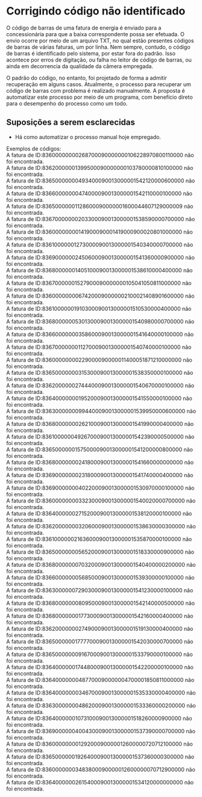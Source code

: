 # Corrigindo código não identificado

O código de barras de uma fatura de energia é enviado para a concessionária para que a baixa correspondente possa ser efetuada.
O envio ocorre por meio de um arquivo TXT, no qual estão presentes códigos de barras de várias faturas, um por linha. 
Nem sempre, contudo, o código de barras é identificado pelo sistema, por estar fora do padrão. Isso acontece por erros de digitação, ou
falha no leitor de código de barras, ou ainda em decorrencia da qualidade da câmera empregada.

O padrão do código, no entanto, foi projetado de forma a admitir recuperação em alguns casos. Atualmente, o processo para recuperar um código de barras com problema é realizado manualmente. A proposta é automatizar este processo por meio de um programa, com benefício direto para o desempenho do processo como um todo. 

## Suposições a serem esclarecidas

- Há como automatizar o processo manual hoje empregado. 
  
  
  
Exemplos de códigos:  
A fatura de ID:83600000000268700090000000106228970800110000 não foi encontrada.  
A fatura de ID:83620000001399500090000000103780000810100000 não foi encontrada.  
A fatura de ID:83650000000493400090013000001542120000600000 não foi encontrada.  
A fatura de ID:83660000000474000090013000001542110000100000 não foi encontrada.  
A fatura de ID:83650000001128600090000001600044607129000009 não foi encontrada.  
A fatura de ID:83670000000203300090013000001538590000700000 não foi encontrada.  
A fatura de ID:83600000000141900090001419000900020801000000 não foi encontrada.  
A fatura de ID:83610000001273000090013000001540340000700000 não foi encontrada.  
A fatura de ID:83690000002450600090013000001541360000900000 não foi encontrada.  
A fatura de ID:83680000001405100090013000001538610000400000 não foi encontrada.  
A fatura de ID:83670000001527900090000000105041050811000000 não foi encontrada.  
A fatura de ID:83600000000674200090000002100021408901600000 não foi encontrada.  
A fatura de ID:83610000001910300090013000001510530000400000 não foi encontrada.  
A fatura de ID:83680000005301300090013000001540980000700000 não foi encontrada.  
A fatura de ID:83660000000358600090013000001541640000100000 não foi encontrada.  
A fatura de ID:83670000000112700090013000001540740000100000 não foi encontrada.  
A fatura de ID:83600000000229000090000011400051871210000000 não foi encontrada.  
A fatura de ID:83650000000315300090013000001538350000100000 não foi encontrada.  
A fatura de ID:83620000002744400090013000001540670000100000 não foi encontrada.  
A fatura de ID:83640000000195200090013000001541550000100000 não foi encontrada.  
A fatura de ID:83630000000994400090013000001539950000600000 não foi encontrada.  
A fatura de ID:83680000000262100090013000001541990000400000 não foi encontrada.  
A fatura de ID:83610000004926700090013000001542390000500000 não foi encontrada.  
A fatura de ID:83650000001575000090013000001541200000800000 não foi encontrada.  
A fatura de ID:83680000000241800090013000001541660000000000 não foi encontrada.  
A fatura de ID:83690000000231800090013000001541740000400000 não foi encontrada.  
A fatura de ID:83690000000402200090013000001530970000100000 não foi encontrada.  
A fatura de ID:83600000000332300090013000001540020000700000 não foi encontrada.  
A fatura de ID:83640000002715200090013000001538120000100000 não foi encontrada.  
A fatura de ID:83620000000320600090013000001538630000300000 não foi encontrada.  
A fatura de ID:83610000002163600090013000001535870000100000 não foi encontrada.  
A fatura de ID:83650000000565200090013000001518330000900000 não foi encontrada.  
A fatura de ID:83680000000703200090013000001540400000200000 não foi encontrada.  
A fatura de ID:83660000000568500090013000001539300000100000 não foi encontrada.  
A fatura de ID:83630000007290300090013000001541230000100000 não foi encontrada.  
A fatura de ID:83680000000809500090013000001542140000500000 não foi encontrada.  
A fatura de ID:83680000000177300090013000001542160000400000 não foi encontrada.  
A fatura de ID:83620000000274900090013000001519130000400000 não foi encontrada.  
A fatura de ID:83650000001777700090013000001542030000700000 não foi encontrada.  
A fatura de ID:83650000000916700090013000001533790000100000 não foi encontrada.  
A fatura de ID:83640000001744800090013000001542200000100000 não foi encontrada.  
A fatura de ID:83640000000487700090000004700001850811000000 não foi encontrada.  
A fatura de ID:83640000000346700090013000001535330000400000 não foi encontrada.  
A fatura de ID:83630000000486200090013000001533360000200000 não foi encontrada.   
A fatura de ID:83640000001073100090013000001518260000900000 não foi encontrada.  
A fatura de ID:83690000004004300090013000001537390000700000 não foi encontrada.  
A fatura de ID:83600000000129200090000012600000720712100000 não foi encontrada.  
A fatura de ID:83650000001926400090013000001537360000300000 não foi encontrada.  
A fatura de ID:83600000003483800090000012600000070712900000 não foi encontrada.  
A fatura de ID:83640000002615400090013000001534120000000000 não foi encontrada.  

